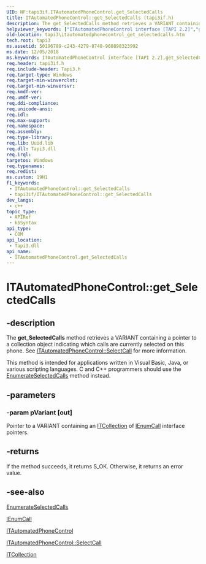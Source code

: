```yaml
---
UID: NF:tapi3if.ITAutomatedPhoneControl.get_SelectedCalls
title: ITAutomatedPhoneControl::get_SelectedCalls (tapi3if.h)
description: The get_SelectedCalls method retrieves a VARIANT containing a pointer to a collection object indicating which calls are currently selected on this phone. See ITAutomatedPhoneControl::SelectCall for more information.
helpviewer_keywords: ["ITAutomatedPhoneControl interface [TAPI 2.2]","get_SelectedCalls method","ITAutomatedPhoneControl.get_SelectedCalls","ITAutomatedPhoneControl::get_SelectedCalls","_tapi3_itautomatedphonecontrol_get_selectedcalls","get_SelectedCalls","get_SelectedCalls method [TAPI 2.2]","get_SelectedCalls method [TAPI 2.2]","ITAutomatedPhoneControl interface","tapi3.itautomatedphonecontrol_get_selectedcalls","tapi3if/ITAutomatedPhoneControl::get_SelectedCalls"]
old-location: tapi3\itautomatedphonecontrol_get_selectedcalls.htm
tech.root: tapi3
ms.assetid: 50196789-c243-4279-8748-960898323992
ms.date: 12/05/2018
ms.keywords: ITAutomatedPhoneControl interface [TAPI 2.2],get_SelectedCalls method, ITAutomatedPhoneControl.get_SelectedCalls, ITAutomatedPhoneControl::get_SelectedCalls, _tapi3_itautomatedphonecontrol_get_selectedcalls, get_SelectedCalls, get_SelectedCalls method [TAPI 2.2], get_SelectedCalls method [TAPI 2.2],ITAutomatedPhoneControl interface, tapi3.itautomatedphonecontrol_get_selectedcalls, tapi3if/ITAutomatedPhoneControl::get_SelectedCalls
req.header: tapi3if.h
req.include-header: Tapi3.h
req.target-type: Windows
req.target-min-winverclnt: 
req.target-min-winversvr: 
req.kmdf-ver: 
req.umdf-ver: 
req.ddi-compliance: 
req.unicode-ansi: 
req.idl: 
req.max-support: 
req.namespace: 
req.assembly: 
req.type-library: 
req.lib: Uuid.lib
req.dll: Tapi3.dll
req.irql: 
targetos: Windows
req.typenames: 
req.redist: 
ms.custom: 19H1
f1_keywords:
 - ITAutomatedPhoneControl::get_SelectedCalls
 - tapi3if/ITAutomatedPhoneControl::get_SelectedCalls
dev_langs:
 - c++
topic_type:
 - APIRef
 - kbSyntax
api_type:
 - COM
api_location:
 - Tapi3.dll
api_name:
 - ITAutomatedPhoneControl.get_SelectedCalls
---
```


# ITAutomatedPhoneControl::get_SelectedCalls


## -description

The 
<b>get_SelectedCalls</b> method retrieves a VARIANT containing a pointer to a collection object indicating which calls are currently selected on this phone. See 
<a href="https://docs.microsoft.com/windows/desktop/api/tapi3if/nf-tapi3if-itautomatedphonecontrol-selectcall">ITAutomatedPhoneControl::SelectCall</a> for more information.

This method is intended for applications written in Visual Basic, Java, or various scripting languages. C and C++ programmers should use the 
<a href="https://docs.microsoft.com/windows/desktop/api/tapi3if/nf-tapi3if-itautomatedphonecontrol-enumerateselectedcalls">EnumerateSelectedCalls</a> method instead.

## -parameters

### -param pVariant [out]

Pointer to a VARIANT containing an 
<a href="https://docs.microsoft.com/windows/desktop/api/tapi3if/nn-tapi3if-itcollection">ITCollection</a> of 
<a href="https://docs.microsoft.com/windows/desktop/api/tapi3if/nn-tapi3if-ienumcall">IEnumCall</a> interface pointers.

## -returns

If the method succeeds, it returns S_OK. Otherwise, it returns an error value.

## -see-also

<a href="https://docs.microsoft.com/windows/desktop/api/tapi3if/nf-tapi3if-itautomatedphonecontrol-enumerateselectedcalls">EnumerateSelectedCalls</a>



<a href="https://docs.microsoft.com/windows/desktop/api/tapi3if/nn-tapi3if-ienumcall">IEnumCall</a>



<a href="https://docs.microsoft.com/windows/desktop/api/tapi3if/nn-tapi3if-itautomatedphonecontrol">ITAutomatedPhoneControl</a>



<a href="https://docs.microsoft.com/windows/desktop/api/tapi3if/nf-tapi3if-itautomatedphonecontrol-selectcall">ITAutomatedPhoneControl::SelectCall</a>



<a href="https://docs.microsoft.com/windows/desktop/api/tapi3if/nn-tapi3if-itcollection">ITCollection</a>

